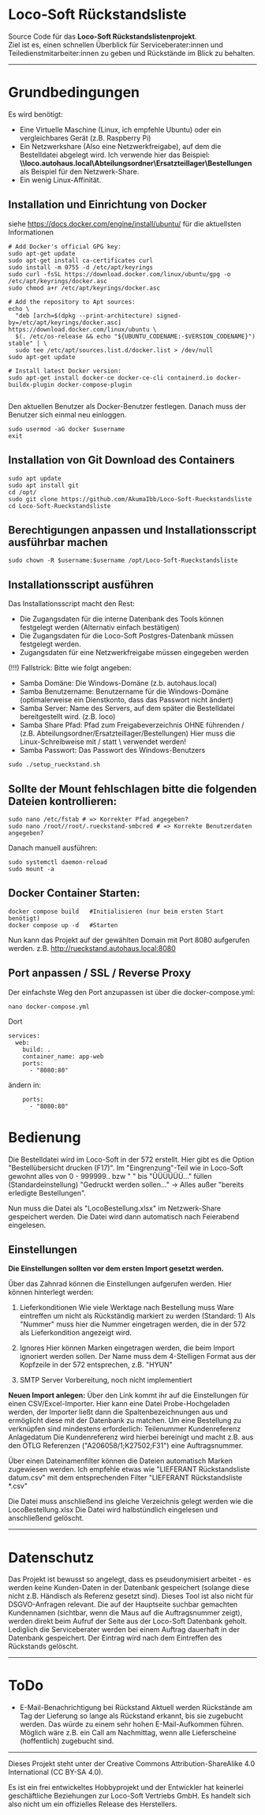 # Loco-Soft Rückstandsliste

Source Code für das **Loco-Soft Rückstandslistenprojekt**.  
Ziel ist es, einen schnellen Überblick für Serviceberater:innen und Teiledienstmitarbeiter:innen zu geben und Rückstände im Blick zu behalten.

---
# Grundbedingungen
Es wird benötigt: 
- Eine Virtuelle Maschine (Linux, ich empfehle Ubuntu) oder ein vergleichbares Gerät (z.B. Raspberry Pi)
- Ein Netzwerkshare (Also eine Netzwerkfreigabe), auf dem die Bestelldatei abgelegt wird.
	Ich verwende hier das Beispiel: **\\\loco.autohaus.local\Abteilungsordner\Ersatzteillager\Bestellungen**  als Beispiel für den Netzwerk-Share.
- Ein wenig Linux-Affinität.

## Installation und Einrichtung von Docker
siehe https://docs.docker.com/engine/install/ubuntu/ für die aktuellsten Informationen

```shell
# Add Docker's official GPG key:
sudo apt-get update
sudo apt-get install ca-certificates curl
sudo install -m 0755 -d /etc/apt/keyrings
sudo curl -fsSL https://download.docker.com/linux/ubuntu/gpg -o /etc/apt/keyrings/docker.asc
sudo chmod a+r /etc/apt/keyrings/docker.asc

# Add the repository to Apt sources:
echo \
  "deb [arch=$(dpkg --print-architecture) signed-by=/etc/apt/keyrings/docker.asc] https://download.docker.com/linux/ubuntu \
  $(. /etc/os-release && echo "${UBUNTU_CODENAME:-$VERSION_CODENAME}") stable" | \
  sudo tee /etc/apt/sources.list.d/docker.list > /dev/null
sudo apt-get update

# Install latest Docker version:
sudo apt-get install docker-ce docker-ce-cli containerd.io docker-buildx-plugin docker-compose-plugin
 
```

Den aktuellen Benutzer als Docker-Benutzer festlegen.
Danach muss der Benutzer sich einmal neu einloggen.
```shell
sudo usermod -aG docker $username
exit
```

## Installation von Git Download des Containers
```shell
sudo apt update
sudo apt install git
cd /opt/
sudo git clone https://github.com/AkumaIbb/Loco-Soft-Rueckstandsliste
cd Loco-Soft-Rueckstandsliste
```

## Berechtigungen anpassen und Installationsscript ausführbar machen
```shell
sudo chown -R $username:$username /opt/Loco-Soft-Rueckstandsliste
```

## Installationsscript ausführen
Das Installationsscript macht den Rest:
- Die Zugangsdaten für die interne Datenbank des Tools können festgelegt werden (Alternativ einfach bestätigen)
- Die Zugangsdaten für die Loco-Soft Postgres-Datenbank müssen festgelegt werden.
- Zugangsdaten für eine Netzwerkfreigabe müssen eingegeben werden

(!!!) Fallstrick: Bitte wie folgt angeben:
- Samba Domäne: Die Windows-Domäne (z.b. autohaus.local)
- Samba Benutzername: Benutzername für die Windows-Domäne (optimalerweise ein Dienstkonto, dass das Passwort nicht ändert)
- Samba Server: Name des Servers, auf dem später die Bestelldatei bereitgestellt wird. (z.B. loco)
- Samba Share Pfad: Pfad zum Freigabeverzeichnis OHNE führenden / (z.B. Abteilungsordner/Ersatzteillager/Bestellungen)
				  Hier muss die Linux-Schreibweise mit / statt \ verwendet werden!
- Samba Passwort: Das Passwort des Windows-Benutzers


```shell
sudo ./setup_rueckstand.sh
```

## Sollte der Mount fehlschlagen bitte die folgenden Dateien kontrollieren:
```shell
sudo nano /etc/fstab # => Korrekter Pfad angegeben?
sudo nano /root//root/.rueckstand-smbcred # => Korrekte Benutzerdaten angegeben?
```

Danach manuell ausführen:
```shell
sudo systemctl daemon-reload
sudo mount -a
```

## Docker Container Starten:
```shell
docker compose build   #Initialisieren (nur beim ersten Start benötigt)
docker compose up -d   #Starten
```

Nun kann das Projekt auf der gewählten Domain mit Port 8080 aufgerufen werden.
z.B. http://rueckstand.autohaus.local:8080

## Port anpassen / SSL / Reverse Proxy

Der einfachste Weg den Port anzupassen ist über die docker-compose.yml:
```shell
nano docker-compose.yml
```

Dort 
```shell
services:
  web:
    build: .
    container_name: app-web
    ports:
      - "8080:80"
``` 
ändern in:
```shell
    ports:
      - "8080:80"
``` 

# Bedienung
Die Bestelldatei wird im Loco-Soft in der 572 erstellt.
Hier gibt es die Option "Bestellübersicht drucken (F17)".
Im "Eingrenzung"-Teil wie in Loco-Soft gewohnt alles von 0 - 999999.. bzw " " bis "ÜÜÜÜÜÜ..." füllen (Standardeinstellung)
"Gedruckt werden sollen..." -> Alles außer "bereits erledigte Bestellungen".

Nun muss die Datei als "LocoBestellung.xlsx" im Netzwerk-Share gespeichert werden.
Die Datei wird dann automatisch nach Feierabend eingelesen.

## Einstellungen

**Die Einstellungen sollten vor dem ersten Import gesetzt werden.**

Über das Zahnrad können die Einstellungen aufgerufen werden.
Hier können hinterlegt werden:
1) Lieferkonditionen
Wie viele Werktage nach Bestellung muss Ware eintreffen um nicht als Rückständig markiert zu werden (Standard: 1)
Als "Nummer" muss hier die Nummer eingetragen werden, die in der 572 als Lieferkondition angezeigt wird.

2) Ignores
Hier können Marken eingetragen werden, die beim Import ignoriert werden sollen. 
Der Name muss dem 4-Stelligen Format aus der Kopfzeile in der 572 entsprechen, z.B. "HYUN"

3) SMTP Server
Vorbereitung, noch nicht implementiert

**Neuen Import anlegen:**
Über den Link kommt ihr auf die Einstellungen für einen CSV/Excel-Importer.
Hier kann eine Datei Probe-Hochgeladen werden, der Importer ließt dann die Spaltenbezeichnungen aus und ermöglicht diese mit der Datenbank zu matchen.
Um eine Bestellung zu verknüpfen sind mindestens erforderlich:
Teilenummer 
Kundenreferenz
Anlagedatum
Die Kundenreferenz wird hierbei bereinigt und macht z.B. aus den OTLG Referenzen ("A206058/1;K27502;F31") eine Auftragsnummer.

Über einen Dateinamenfilter können die Dateien automatisch Marken zugewiesen werden.
Ich empfehle etwas wie "LIEFERANT Rückstandsliste datum.csv" mit dem entsprechenden Filter "LIEFERANT Rückstandsliste *.csv"

Die Datei muss anschließend ins gleiche Verzeichnis gelegt werden wie die LocoBestellung.xlsx
Die Datei wird halbstündlich eingelesen und anschließend gelöscht.

---
# Datenschutz
Das Projekt ist bewusst so angelegt, dass es pseudonymisiert arbeitet - es werden keine Kunden-Daten in der Datenbank gespeichert (solange diese nicht z.B. Händisch als Referenz gesetzt sind).
Dieses Tool ist also nicht für DSGVO-Anfragen relevant.
Die auf der Hauptseite suchbar gemachten Kundennamen (sichtbar, wenn die Maus auf die Auftragsnummer zeigt), werden direkt beim Aufruf der Seite aus der Loco-Soft Datenbank geholt.
Lediglich die Serviceberater werden bei einem Auftrag dauerhaft in der Datenbank gespeichert.
Der Eintrag wird nach dem Eintreffen des Rückstands gelöscht.

---
# ToDo
- E-Mail-Benachrichtigung bei Rückstand
Aktuell werden Rückstände am Tag der Lieferung so lange als Rückstand erkannt, bis sie zugebucht werden.
Das würde zu einem sehr hohen E-Mail-Aufkommen führen.
Möglich wäre z.B. ein Call am Nachmittag, wenn alle Lieferscheine (hoffentlich) zugebucht sind.

---
Dieses Projekt steht unter der Creative Commons Attribution-ShareAlike 4.0 International (CC BY-SA 4.0).

Es ist ein frei entwickeltes Hobbyprojekt und der Entwickler hat keinerlei geschäftliche Beziehungen zur Loco-Soft Vertriebs GmbH.
Es handelt sich also nicht um ein offizielles Release des Herstellers.

